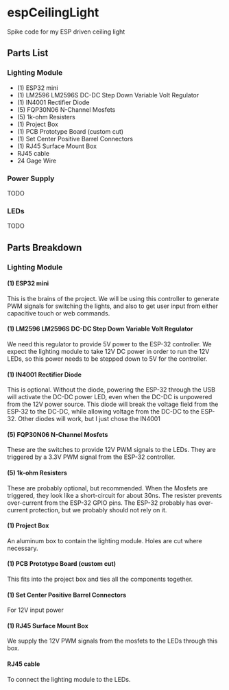 # espCeilingLight
Spike code for my ESP driven ceiling light

## Parts List

### Lighting Module
- (1) ESP32 mini
- (1) LM2596 LM2596S DC-DC Step Down Variable Volt Regulator
- (1) IN4001 Rectifier Diode
- (5) FQP30N06 N-Channel Mosfets
- (5) 1k-ohm Resisters
- (1) Project Box
- (1) PCB Prototype Board (custom cut)
- (1) Set Center Positive Barrel Connectors
- (1) RJ45 Surface Mount Box
- RJ45 cable
- 24 Gage Wire

### Power Supply
TODO

### LEDs
TODO

## Parts Breakdown
### Lighting Module
#### (1) ESP32 mini
This is the brains of the project.  We will be using this controller to generate PWM signals for switching the lights, and also to get user input from either capacitive touch or web commands.

#### (1) LM2596 LM2596S DC-DC Step Down Variable Volt Regulator
We need this regulator to provide 5V power to the ESP-32 controller.  We expect the lighting module to take 12V DC power in order to run the 12V LEDs, so this power needs to be stepped down to 5V for the controller.

#### (1) IN4001 Rectifier Diode
This is optional.  Without the diode, powering the ESP-32 through the USB will activate the DC-DC power LED, even when the DC-DC is unpowered from the 12V power source.  This diode will break the voltage field from the ESP-32 to the DC-DC, while allowing voltage from the DC-DC to the ESP-32.  Other diodes will work, but I just chose the IN4001

#### (5) FQP30N06 N-Channel Mosfets
These are the switches to provide 12V PWM signals to the LEDs.  They are triggered by a 3.3V PWM signal from the ESP-32 controller.

#### (5) 1k-ohm Resisters
These are probably optional, but recommended.  When the Mosfets are triggered, they look like a short-circuit for about 30ns.  The resister prevents over-current from the ESP-32 GPIO pins.  The ESP-32 probably has over-current protection, but we probably should not rely on it.

#### (1) Project Box
An aluminum box to contain the lighting module.  Holes are cut where necessary.

#### (1) PCB Prototype Board (custom cut)
This fits into the project box and ties all the components together.

#### (1) Set Center Positive Barrel Connectors
For 12V input power

#### (1) RJ45 Surface Mount Box
We supply the 12V PWM signals from the mosfets to the LEDs through this box.

#### RJ45 cable
To connect the lighting module to the LEDs.


